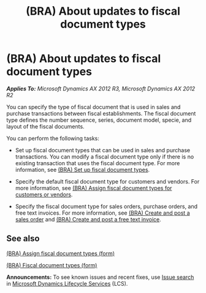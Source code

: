 ﻿---
title: (BRA) About updates to fiscal document types
TOCTitle: (BRA) About updates to fiscal document types
ms:assetid: 2a507f5a-b4fa-4c04-8153-60862d1fec82
ms:mtpsurl: https://technet.microsoft.com/en-us/library/JJ710443(v=AX.60)
ms:contentKeyID: 49384336
ms.date: 04/18/2014
mtps_version: v=AX.60
f1_keywords:
- BR - 00011
---

# (BRA) About updates to fiscal document types 


_**Applies To:** Microsoft Dynamics AX 2012 R3, Microsoft Dynamics AX 2012 R2_

You can specify the type of fiscal document that is used in sales and purchase transactions between fiscal establishments. The fiscal document type defines the number sequence, series, document model, specie, and layout of the fiscal documents.

You can perform the following tasks:

  - Set up fiscal document types that can be used in sales and purchase transactions. You can modify a fiscal document type only if there is no existing transaction that uses the fiscal document type. For more information, see [(BRA) Set up fiscal document types](bra-set-up-fiscal-document-types.md).

  - Specify the default fiscal document type for customers and vendors. For more information, see [(BRA) Assign fiscal document types for customers or vendors](bra-assign-fiscal-document-types-for-customers-or-vendors.md).

  - Specify the fiscal document type for sales orders, purchase orders, and free text invoices. For more information, see [(BRA) Create and post a sales order](bra-create-and-post-a-sales-order.md) and [(BRA) Create and post a free text invoice](bra-create-and-post-a-free-text-invoice.md).

## See also

[(BRA) Assign fiscal document types (form)](https://technet.microsoft.com/en-us/library/jj710506\(v=ax.60\))

[(BRA) Fiscal document types (form)](https://technet.microsoft.com/en-us/library/jj710551\(v=ax.60\))

  
**Announcements:** To see known issues and recent fixes, use [Issue search](http://go.microsoft.com/fwlink/?linkid=389258) in [Microsoft Dynamics Lifecycle Services](http://go.microsoft.com/fwlink/?linkid=306505) (LCS).

